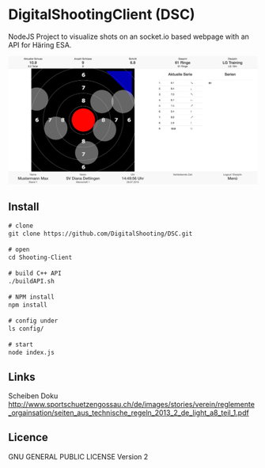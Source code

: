 # DigitalShootingClient (DSC)

NodeJS Project to visualize shots on an socket.io based webpage with an API for Häring ESA.

![Demo](./_doku/demo1.png)

## Install
````
# clone
git clone https://github.com/DigitalShooting/DSC.git

# open
cd Shooting-Client

# build C++ API
./buildAPI.sh

# NPM install
npm install

# config under
ls config/

# start
node index.js
````


## Links

Scheiben Doku
http://www.sportschuetzengossau.ch/de/images/stories/verein/reglemente_orgainsation/seiten_aus_technische_regeln_2013_2_de_light_a8_teil_1.pdf



## Licence

GNU GENERAL PUBLIC LICENSE Version 2
